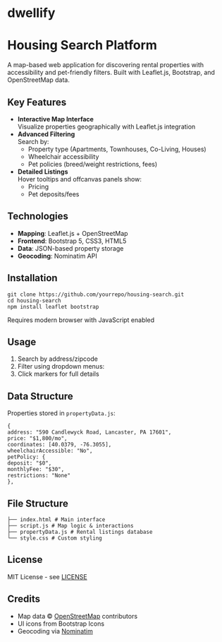 # dwellify

# Housing Search Platform

A map-based web application for discovering rental properties with accessibility and pet-friendly filters. Built with Leaflet.js, Bootstrap, and OpenStreetMap data.


## Key Features
- **Interactive Map Interface**  
  Visualize properties geographically with Leaflet.js integration
- **Advanced Filtering**  
  Search by:
  - Property type (Apartments, Townhouses, Co-Living, Houses)
  - Wheelchair accessibility
  - Pet policies (breed/weight restrictions, fees)
- **Detailed Listings**  
  Hover tooltips and offcanvas panels show:
  - Pricing
  - Pet deposits/fees


## Technologies
- **Mapping**: Leaflet.js + OpenStreetMap
- **Frontend**: Bootstrap 5, CSS3, HTML5
- **Data**: JSON-based property storage
- **Geocoding**: Nominatim API

## Installation
```
git clone https://github.com/yourrepo/housing-search.git
cd housing-search
npm install leaflet bootstrap
```

Requires modern browser with JavaScript enabled


## Usage
1. Search by address/zipcode
2. Filter using dropdown menus:
3. Click markers for full details

## Data Structure
Properties stored in `propertyData.js`:
```
{
address: "590 Candlewyck Road, Lancaster, PA 17601",
price: "$1,800/mo",
coordinates: [40.0379, -76.3055],
wheelchairAccessible: "No",
petPolicy: {
deposit: "$0",
monthlyFee: "$30",
restrictions: "None"
},
```

## File Structure
```
├── index.html # Main interface
├── script.js # Map logic & interactions
├── propertyData.js # Rental listings database
└── style.css # Custom styling
```

## License
MIT License - see [LICENSE](LICENSE)

## Credits
- Map data © [OpenStreetMap](https://www.openstreetmap.org/copyright) contributors
- UI icons from Bootstrap Icons
- Geocoding via [Nominatim](https://nominatim.org/)
